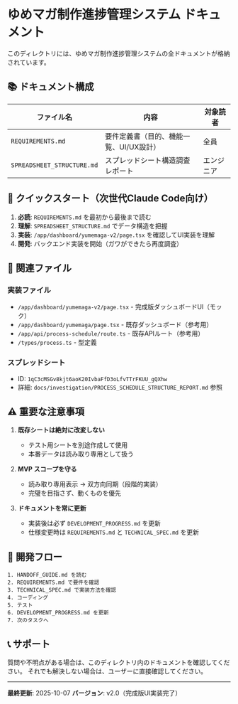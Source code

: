 # ゆめマガ制作進捗管理システム ドキュメント

このディレクトリには、ゆめマガ制作進捗管理システムの全ドキュメントが格納されています。

## 📚 ドキュメント構成

| ファイル名 | 内容 | 対象読者 |
|-----------|------|---------|
| `REQUIREMENTS.md` | 要件定義書（目的、機能一覧、UI/UX設計） | 全員 |
| `SPREADSHEET_STRUCTURE.md` | スプレッドシート構造調査レポート | エンジニア |

## 🎯 クイックスタート（次世代Claude Code向け）

1. **必読**: `REQUIREMENTS.md` を最初から最後まで読む
2. **理解**: `SPREADSHEET_STRUCTURE.md` でデータ構造を把握
3. **実装**: `/app/dashboard/yumemaga-v2/page.tsx` を確認してUI実装を理解
4. **開発**: バックエンド実装を開始（ガワができたら再度調査）

## 📂 関連ファイル

### 実装ファイル
- `/app/dashboard/yumemaga-v2/page.tsx` - 完成版ダッシュボードUI（モック）
- `/app/dashboard/yumemaga/page.tsx` - 既存ダッシュボード（参考用）
- `/app/api/process-schedule/route.ts` - 既存APIルート（参考用）
- `/types/process.ts` - 型定義

### スプレッドシート
- ID: `1qC3cMSGv8kjt6aoK20IvbaFfD3oLfvTTrFKUU_gQXhw`
- 詳細: `docs/investigation/PROCESS_SCHEDULE_STRUCTURE_REPORT.md` 参照

## ⚠️ 重要な注意事項

1. **既存シートは絶対に改変しない**
   - テスト用シートを別途作成して使用
   - 本番データは読み取り専用として扱う

2. **MVP スコープを守る**
   - 読み取り専用表示 → 双方向同期（段階的実装）
   - 完璧を目指さず、動くものを優先

3. **ドキュメントを常に更新**
   - 実装後は必ず `DEVELOPMENT_PROGRESS.md` を更新
   - 仕様変更時は `REQUIREMENTS.md` と `TECHNICAL_SPEC.md` を更新

## 🔄 開発フロー

```
1. HANDOFF_GUIDE.md を読む
2. REQUIREMENTS.md で要件を確認
3. TECHNICAL_SPEC.md で実装方法を確認
4. コーディング
5. テスト
6. DEVELOPMENT_PROGRESS.md を更新
7. 次のタスクへ
```

## 📞 サポート

質問や不明点がある場合は、このディレクトリ内のドキュメントを確認してください。
それでも解決しない場合は、ユーザーに直接確認してください。

---

**最終更新**: 2025-10-07
**バージョン**: v2.0（完成版UI実装完了）
